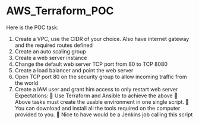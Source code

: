 # AWS_Terraform_POC
Here is the POC task:

1. Create a VPC, use the CIDR of your choice. Also have internet gateway and the required routes
defined
2. Create an auto scaling group
3. Create a web server instance
4. Change the default web server TCP port from 80 to TCP 8080
5. Create a load balancer and point the web server
6. Open TCP port 80 on the security group to allow incoming traffic from the world
7. Create a IAM user and grant him access to only restart web server
Expectations:
 Use Terraform and Ansible to achieve the above
 Above tasks must create the usable environment in one single script.
 You can download and install all the tools required on the computer provided to you.
 Nice to have would be a Jenkins job calling this script
